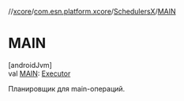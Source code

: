 //[xcore](../../../index.md)/[com.esn.platform.xcore](../index.md)/[SchedulersX](index.md)/[MAIN](-m-a-i-n.md)

# MAIN

[androidJvm]\
val [MAIN](-m-a-i-n.md): [Executor](https://developer.android.com/reference/kotlin/java/util/concurrent/Executor.html)

Планировщик для main-операций.
